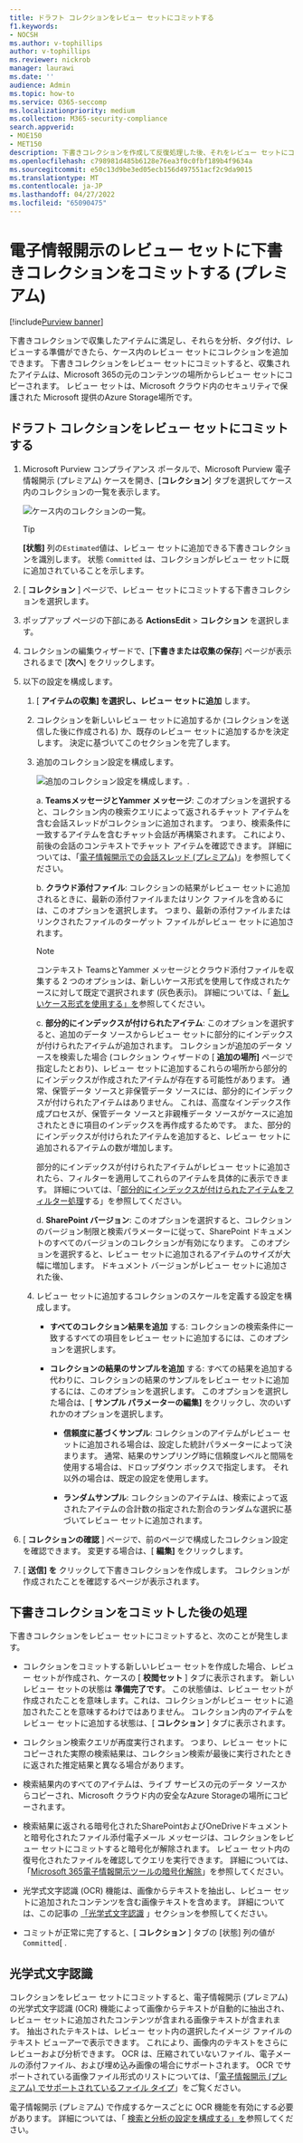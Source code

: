 ```yaml
---
title: ドラフト コレクションをレビュー セットにコミットする
f1.keywords:
- NOCSH
ms.author: v-tophillips
author: v-tophillips
ms.reviewer: nickrob
manager: laurawi
ms.date: ''
audience: Admin
ms.topic: how-to
ms.service: O365-seccomp
ms.localizationpriority: medium
ms.collection: M365-security-compliance
search.appverid:
- MOE150
- MET150
description: 下書きコレクションを作成して反復処理した後、それをレビュー セットにコミットできます。 下書きコレクションをコミットすると、収集されたアイテムがケース内のレビュー セットに追加されます。 収集されたアイテムがレビュー セットに含まれると、それらを分析、確認、エクスポートできます。
ms.openlocfilehash: c798981d485b6128e76ea3f0c0fbf189b4f9634a
ms.sourcegitcommit: e50c13d9be3ed05ecb156d497551acf2c9da9015
ms.translationtype: MT
ms.contentlocale: ja-JP
ms.lasthandoff: 04/27/2022
ms.locfileid: "65090475"
---
```

# <a name="commit-a-draft-collection-to-a-review-set-in-ediscovery-premium"></a>電子情報開示のレビュー セットに下書きコレクションをコミットする (プレミアム)

[!include[Purview banner](../includes/purview-rebrand-banner.md)]

下書きコレクションで収集したアイテムに満足し、それらを分析、タグ付け、レビューする準備ができたら、ケース内のレビュー セットにコレクションを追加できます。 下書きコレクションをレビュー セットにコミットすると、収集されたアイテムは、Microsoft 365の元のコンテンツの場所からレビュー セットにコピーされます。 レビュー セットは、Microsoft クラウド内のセキュリティで保護された Microsoft 提供のAzure Storage場所です。

## <a name="commit-a-draft-collection-to-a-review-set"></a>ドラフト コレクションをレビュー セットにコミットする

1. Microsoft Purview コンプライアンス ポータルで、Microsoft Purview 電子情報開示 (プレミアム) ケースを開き、[**コレクション**] タブを選択してケース内のコレクションの一覧を表示します。

   ![ケース内のコレクションの一覧。](../media/CommitDraftCollections1.png)

   > [!TIP]
   > **[状態]** 列の`Estimated`値は、レビュー セットに追加できる下書きコレクションを識別します。 状態 `Committed` は、コレクションがレビュー セットに既に追加されていることを示します。

2. [ **コレクション** ] ページで、レビュー セットにコミットする下書きコレクションを選択します。

3. ポップアップ ページの下部にある **ActionsEdit** >  **コレクション** を選択します。

4. コレクションの編集ウィザードで、[**下書きまたは収集の保存**] ページが表示されるまで [**次へ**] をクリックします。

5. 以下の設定を構成します。

   1. [ **アイテムの収集] を選択し、レビュー セットに追加** します。

   2. コレクションを新しいレビュー セットに追加するか (コレクションを送信した後に作成される) か、既存のレビュー セットに追加するかを決定します。 決定に基づいてこのセクションを完了します。

   3. 追加のコレクション設定を構成します。

      ![追加のコレクション設定を構成します。](../media/AeDAdditionalCollectionSettings.png).

       a.  **TeamsメッセージとYammer メッセージ**: このオプションを選択すると、コレクション内の検索クエリによって返されるチャット アイテムを含む会話スレッドがコレクションに追加されます。 つまり、検索条件に一致するアイテムを含むチャット会話が再構築されます。 これにより、前後の会話のコンテキストでチャット アイテムを確認できます。 詳細については、「[電子情報開示での会話スレッド (プレミアム)](conversation-review-sets.md)」を参照してください。

       b. **クラウド添付ファイル**: コレクションの結果がレビュー セットに追加されるときに、最新の添付ファイルまたはリンク ファイルを含めるには、このオプションを選択します。 つまり、最新の添付ファイルまたはリンクされたファイルのターゲット ファイルがレビュー セットに追加されます。

       > [!NOTE]
       > コンテキスト TeamsとYammer メッセージとクラウド添付ファイルを収集する 2 つのオプションは、新しいケース形式を使用して作成されたケースに対して既定で選択されます (灰色表示)。 詳細については、「 [新しいケース形式を使用する」を](advanced-ediscovery-new-case-format.md)参照してください。

       c. **部分的にインデックスが付けられたアイテム**: このオプションを選択すると、追加のデータ ソースからレビュー セットに部分的にインデックスが付けられたアイテムが追加されます。 コレクションが追加のデータ ソースを検索した場合 (コレクション ウィザードの [ **追加の場所]** ページで指定したとおり)、レビュー セットに追加するこれらの場所から部分的にインデックスが作成されたアイテムが存在する可能性があります。 通常、保管データ ソースと非保管データ ソースには、部分的にインデックスが付けられたアイテムはありません。 これは、高度なインデックス作成プロセスが、保管データ ソースと非親権データ ソースがケースに追加されたときに項目のインデックスを再作成するためです。 また、部分的にインデックスが付けられたアイテムを追加すると、レビュー セットに追加されるアイテムの数が増加します。 <p> 部分的にインデックスが付けられたアイテムがレビュー セットに追加されたら、フィルターを適用してこれらのアイテムを具体的に表示できます。 詳細については、「[部分的にインデックスが付けられたアイテムをフィルター処理](review-set-search.md#filter-partially-indexed-items)する」を参照してください。

      d. **SharePoint バージョン**: このオプションを選択すると、コレクションのバージョン制限と検索パラメーターに従って、SharePoint ドキュメントのすべてのバージョンのコレクションが有効になります。 このオプションを選択すると、レビュー セットに追加されるアイテムのサイズが大幅に増加します。 ドキュメント バージョンがレビュー セットに追加された後、 

   4. レビュー セットに追加するコレクションのスケールを定義する設定を構成します。

      - **すべてのコレクション結果を追加** する: コレクションの検索条件に一致するすべての項目をレビュー セットに追加するには、このオプションを選択します。

      - **コレクションの結果のサンプルを追加** する: すべての結果を追加する代わりに、コレクションの結果のサンプルをレビュー セットに追加するには、このオプションを選択します。 このオプションを選択した場合は、[ **サンプル パラメーターの編集]** をクリックし、次のいずれかのオプションを選択します。

         - **信頼度に基づくサンプル**: コレクションのアイテムがレビュー セットに追加される場合は、設定した統計パラメーターによって決まります。 通常、結果のサンプリング時に信頼度レベルと間隔を使用する場合は、ドロップダウン ボックスで指定します。 それ以外の場合は、既定の設定を使用します。

         - **ランダムサンプル**: コレクションのアイテムは、検索によって返されたアイテムの合計数の指定された割合のランダムな選択に基づいてレビュー セットに追加されます。

6. [ **コレクションの確認** ] ページで、前のページで構成したコレクション設定を確認できます。 変更する場合は、[ **編集]** をクリックします。

7. [ **送信] を** クリックして下書きコレクションを作成します。 コレクションが作成されたことを確認するページが表示されます。

## <a name="what-happens-after-you-commit-a-draft-collection"></a>下書きコレクションをコミットした後の処理

下書きコレクションをレビュー セットにコミットすると、次のことが発生します。

- コレクションをコミットする新しいレビュー セットを作成した場合、レビュー セットが作成され、ケースの [ **校閲セット** ] タブに表示されます。 新しいレビュー セットの状態は **準備完了です**。 この状態値は、レビュー セットが作成されたことを意味します。これは、コレクションがレビュー セットに追加されたことを意味するわけではありません。 コレクション内のアイテムをレビュー セットに追加する状態は、[ **コレクション** ] タブに表示されます。

- コレクション検索クエリが再度実行されます。 つまり、レビュー セットにコピーされた実際の検索結果は、コレクション検索が最後に実行されたときに返された推定結果と異なる場合があります。

- 検索結果内のすべてのアイテムは、ライブ サービスの元のデータ ソースからコピーされ、Microsoft クラウド内の安全なAzure Storageの場所にコピーされます。

- 検索結果に返される暗号化されたSharePointおよびOneDriveドキュメントと暗号化されたファイル添付電子メール メッセージは、コレクションをレビュー セットにコミットすると暗号化が解除されます。 レビュー セット内の復号化されたファイルを確認してクエリを実行できます。 詳細については、「[Microsoft 365電子情報開示ツールの暗号化解除](ediscovery-decryption.md)」を参照してください。

- 光学式文字認識 (OCR) 機能は、画像からテキストを抽出し、レビュー セットに追加されたコンテンツを含む画像テキストを含めます。 詳細については、この記事の [「光学式文字認識](#optical-character-recognition) 」セクションを参照してください。

- コミットが正常に完了すると、[ **コレクション** ] タブの [状態] 列の値が `Committed`[ .

## <a name="optical-character-recognition"></a>光学式文字認識

コレクションをレビュー セットにコミットすると、電子情報開示 (プレミアム) の光学式文字認識 (OCR) 機能によって画像からテキストが自動的に抽出され、レビュー セットに追加されたコンテンツが含まれる画像テキストが含まれます。 抽出されたテキストは、レビュー セット内の選択したイメージ ファイルのテキスト ビューアーで表示できます。 これにより、画像内のテキストをさらにレビューおよび分析できます。 OCR は、圧縮されていないファイル、電子メールの添付ファイル、および埋め込み画像の場合にサポートされます。 OCR でサポートされている画像ファイル形式のリストについては、「[電子情報開示 (プレミアム) でサポートされているファイル タイプ](supported-filetypes-ediscovery20.md#image)」をご覧ください。

電子情報開示 (プレミアム) で作成するケースごとに OCR 機能を有効にする必要があります。 詳細については、「 [検索と分析の設定を構成する」を](configure-search-and-analytics-settings-in-advanced-ediscovery.md#optical-character-recognition-ocr)参照してください。
